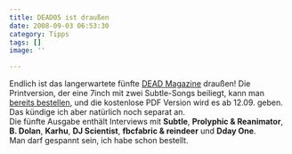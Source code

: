 ```yaml
---
title: DEAD05 ist draußen
date: 2008-09-03 06:53:30
category: Tipps
tags: []
image: ''

---
```


Endlich ist das langerwartete fünfte [DEAD Magazine](http://www.deadmagazine.com/) draußen! Die Printversion, der eine 7inch mit zwei Subtle-Songs beiliegt, kann man [bereits bestellen](http://www.deadmagazine.com/store.php), und die kostenlose PDF Version wird es ab 12.09. geben. Das kündige ich aber natürlich noch separat an.  
Die fünfte Ausgabe enthält Interviews mit **Subtle**, **Prolyphic & Reanimator**, **B. Dolan**, **Karhu**, **DJ Scientist**, **fbcfabric & reindeer** und **Dday One**.  
Man darf gespannt sein, ich habe schon bestellt.
